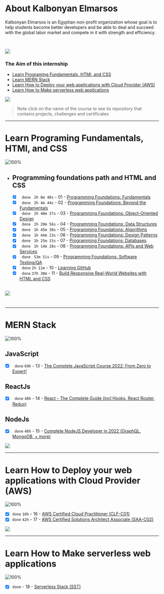 # About Kalbonyan Elmarsos

Kalbonyan Elmarsos is an Egyptian non-profit organization whose goal is to help students become better developers and be able to deal and succeed with the global labor market and compete in it with strength and efficiency.

 <br/>

<a href="https://www.linkedin.com/company/%D9%83%D8%A7%D9%84%D8%A8%D9%86%D9%8A%D8%A7%D9%86-%D8%A7%D9%84%D9%85%D8%B1%D8%B5%D9%88%D8%B5/" target="_blank"><img src="https://img.shields.io/badge/-Kalbonyan%20Elmarsos-0077B5?style=for-the-badge&logo=Linkedin&logoColor=white"/></a>

### The Aim of this internship

- <a href="#Fundamentals">Learn Programing Fundamentals, HTMl, and CSS</a>
- <a href="#MERN">Learn MERN Stack</a>
- <a href="#AWS">Learn How to Deploy your web applications with Cloud Provider (AWS)</a>
- <a href="#serverless">Learn How to Make serverless web applications</a>

<img src="https://img.shields.io/badge/Total%20Number%20Of%20Hours%20For%20All%20Courses-%2B200h-blue">
<br>

> Note click on the name of the course to see its repository that contains projects, challenges and certificates

---

<!-- Fundamentals -->

<span id="Fundamentals"> </span>

# Learn Programing Fundamentals, HTMl, and CSS

![100%](https://progress-bar.dev/100/?title=Done&color=babaca)
<br />

- ## Programming foundations path and HTML and CSS

  - [x] ` done` ` 2h 6m 40s` - 01 - [Programming Foundations: Fundamentals](01-Linkedin-Learning/01_Programming-Foundations-Fundamentals/)
  - [x] ` done` ` 2h 4m 44s` - 02 - [Programming Foundations: Beyond the Fundamentals](01-Linkedin-Learning/02_Programming-Foundations-Beyond-The-Fundamentals)
  - [x] ` done` ` 2h 40m 37s` - 03 - [Programming Foundations: Object-Oriented Design](01-Linkedin-Learning/03_Programming-Foundations-Object-Oriented-Design/)
  - [x] ` done` ` 2h 20m 56s` - 04 - [Programming Foundations: Data Structures](01-Linkedin-Learning/04_Programming-Foundations-Data-Structures)
  - [x] ` done` ` 1h 45m 30s` - 05 - [Programming Foundations: Algorithms](01-Linkedin-Learning/05_Programming-Foundations-Algorithms)
  - [x] ` done` ` 1h 44m 23s` - 06 - [Programming Foundations: Design Patterns](01-Linkedin-Learning/06_Programming-Foundations-Design-Patterns)
  - [x] ` done` ` 1h 25m 15s` - 07 - [Programming Foundations: Databases](01-Linkedin-Learning/07_Programming-Foundations-Databases)
  - [x] ` done` ` 1h 14m 28s` - 08 - [Programming Foundations: APIs and Web Services](01-Linkedin-Learning/08_Programming-Foundations-APIs-and-Web-Services)
  - [x] ` done` ` 53m 51s` - 09 - [Programming Foundations: Software Testing/QA](01-Linkedin-Learning/09_Programming-Foundations-Software-Testing-QA)
  - [x] ` done` `2h 11m` - 10 - [Learning GitHub](01-Linkedin-Learning/10-Learning-GitHub)
  - [x] ` done` `37h 30m` - 11 - [Build Responsive Real-World Websites with HTML and CSS](02-Udemy/01_Build-Responsive-Real-World-Websites-with-HTML-and-CSS)

  <br />

<img src="https://img.shields.io/badge/Total%20Number%20Of%20Hours%20For%20This%20Courses-59h25m-blue">

#

---

<!-- MERN -->

<span id="MERN"></span>

# MERN Stack

![100%](https://progress-bar.dev/100/?title=Done&color=babaca)
<br />

## JavaScript

- [x] ` done` `69h` - 13 - [The Complete JavaScript Course 2022: From Zero to Expert!](./02-Udemy/02_The-Complete-JavaScript-Course-2022-From-Zero-to-Expert!)

## ReactJs

- [x] ` done` `48h` - 14 - [React - The Complete Guide (incl Hooks, React Router, Redux)](./02-Udemy/03_React-The-Complete-Guide)

## NodeJs

- [x] ` done` `46h` - 15 - [Complete NodeJS Developer in 2022 (GraphQL, MongoDB, + more)](./02-Udemy/04_Complete-NodeJS-Developer-in-2022)

<img src="https://img.shields.io/badge/Total%20Number%20Of%20Hours%20For%20This%20Courses-163h-blue">

<br />

---

<!-- AWS -->

<span id="AWS"></span>

# Learn How to Deploy your web applications with Cloud Provider (AWS)

![100%](https://progress-bar.dev/100/?title=Done&color=babaca)

- [x] `done` `16h` - 16 - [AWS Certified Cloud Practitioner (CLF-C01)](<./03-A-Cloud-Guru/AWS-Certified-Cloud-Practitioner-(CLF-C01)>)
- [x] `done` `42h` - 17 - [AWS Certified Solutions Architect Associate (SAA-C02)](<./03-A-Cloud-Guru/AWS-Certified-Solutions-Architect-Associate-(SAA-C02)>)

<img src="https://img.shields.io/badge/Total%20Number%20Of%20Hours%20For%20This%20Courses-58h-blue">
<br />

---

<!-- serverless -->

<span id="serverless"></span>

# Learn How to Make serverless web applications

![100%](https://progress-bar.dev/100/?title=Done&color=babaca)

- [x] `done` - 18 - [Serverless Stack (SST)](04-Serverless-Stack-Project/)
